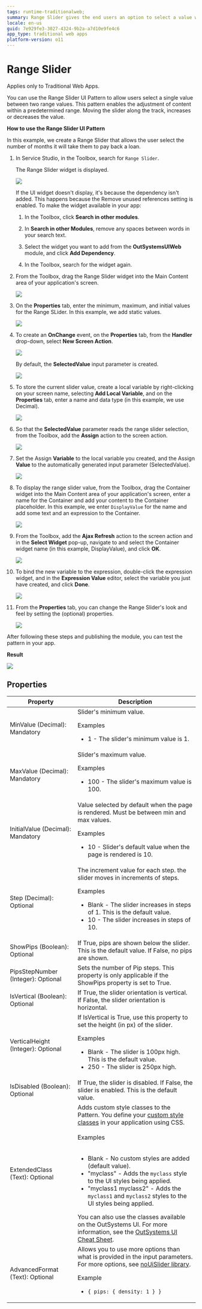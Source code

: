 ```yaml
---
tags: runtime-traditionalweb; 
summary: Range Slider gives the end users an option to select a value within a configured range by dragging a slider. 
locale: en-us
guid: 7e929fe3-3027-4324-9b2a-a7d10e9fe4c6
app_type: traditional web apps
platform-version: o11
---
```


# Range Slider

<div class="info" markdown="1">

Applies only to Traditional Web Apps.

</div>

You can use the Range Slider UI Pattern to allow users select a single value between two range values. This pattern enables the adjustment of content within a predetermined range. Moving the slider along the track, increases or decreases the value.  

**How to use the Range Slider UI Pattern**

In this example, we create a Range Slider that allows the user select the number of months it will take them to pay back a loan.

1. In Service Studio, in the Toolbox, search for `Range Slider`.

    The Range Slider widget is displayed.

    ![](images/rangeslider-2-ss.png)

    If the UI widget doesn't display, it's because the dependency isn't added. This happens because the Remove unused references setting is enabled. To make the widget available in your app:

    1. In the Toolbox, click **Search in other modules**.

    1. In **Search in other Modules**, remove any spaces between words in your search text.
    
    1. Select the widget you want to add from the **OutSystemsUIWeb** module, and click **Add Dependency**. 
    
    1. In the Toolbox, search for the widget again.

1. From the Toolbox, drag the Range Slider widget into the Main Content area of your application's screen.

    ![](images/rangeslider-1-ss.png)

1. On the **Properties** tab, enter the minimum, maximum, and initial values for the Range SLider. In this example, we add static values.

    ![](images/rangeslider-5-ss.png)

1. To create an **OnChange** event, on the **Properties** tab, from the **Handler** drop-down, select **New Screen Action**.

    ![](images/rangeslider-4-ss.png)

    By default, the **SelectedValue** input parameter is created.  

    ![](images/rangeslider-6-ss.png)

1. To store the current slider value, create a local variable by right-clicking on your screen name, selecting **Add Local Variable**, and on the **Properties** tab, enter a name and data type (in this example, we use Decimal).

    ![](images/rangeslider-8-ss.png)

1. So that the **SelectedValue** parameter reads the range slider selection, from the Toolbox, add the **Assign** action to the screen action.

    ![](images/rangeslider-10-ss.png)

1. Set the Assign **Variable** to the local variable you created, and the Assign **Value** to the automatically generated input parameter (SelectedValue).

    ![](images/rangeslider-11-ss.png)

1. To display the range slider value, from the Toolbox, drag the Container widget into the Main Content area of your application's screen, enter a name for the Container and add your content to the Container placeholder. In this example, we enter `DisplayValue` for the name and add some text and an expression to the Container.

    ![](images/rangeslider-7-ss.png)

1. From the Toolbox, add the **Ajax Refresh** action to the screen action and in the **Select Widget** pop-up, navigate to and select the Container widget name (in this example, DisplayValue), and click **OK**.

    ![](images/rangeslider-12-ss.png?width=800)

1. To bind the new variable to the expression, double-click the expression widget, and in the **Expression Value** editor, select the variable you just have created, and click **Done**.

    ![](images/rangeslider-9-ss.png?width=800)

1. From the **Properties** tab, you can change the Range Slider's look and feel by setting the (optional) properties.

    ![](images/rangeslider-14-ss.png)

After following these steps and publishing the module, you can test the pattern in your app.

**Result**

![](images/rangeslider-13-ss.png?width=800)

## Properties

| **Property**                       | **Description**                                                                                                                                                                                                                                                                                                                                                                                                                                                                                                                                                                                                                    |
|------------------------------------|------------------------------------------------------------------------------------------------------------------------------------------------------------------------------------------------------------------------------------------------------------------------------------------------------------------------------------------------------------------------------------------------------------------------------------------------------------------------------------------------------------------------------------------------------------------------------------------------------------------------------------|
| MinValue (Decimal): Mandatory      | Slider's minimum value. <p>Examples <ul><li>1 - The slider's minimum value is 1.</li> </ul></p>                                                                                                                                                                                                                                                                                                                                                                                                                                                                                                                                    |
| MaxValue (Decimal): Mandatory      | Slider's maximum value. <p>Examples <ul><li>100 - The slider's maximum value is 100.</li></ul></p>                                                                                                                                                                                                                                                                                                                                                                                                                                                                                                                                 |
| InitialValue (Decimal): Mandatory  | Value selected by default when the page is rendered. Must be between min and max values. <p>Examples <ul><li>10 - Slider's default value when the page is rendered is 10.</li></ul></p>                                                                                                                                                                                                                                                                                                                                                                                                                                            |
| Step (Decimal): Optional           | The increment value for each step. the slider moves in increments of steps.<p>Examples <ul><li>Blank - The slider increases in steps of 1. This is the default value. </li><li>10 - The slider increases in steps of 10.</li></ul></p>                                                                                                                                                                                                                                                                                                                                                                                             |
| ShowPips (Boolean): Optional       | If True, pips are shown below the slider. This is the default value. If False, no pips are shown.                                                                                                                                                                                                                                                                                                                                                                                                                                                                                                                                  |
| PipsStepNumber (Integer): Optional | Sets the number of Pip steps. This property is only applicable if the ShowPips property is set to True.                                                                                                                                                                                                                                                                                                                                                                                                                                                                                                                            |
| IsVertical (Boolean): Optional     | If True, the slider orientation is vertical. If False, the slider orientation is horizontal.                                                                                                                                                                                                                                                                                                                                                                                                                                                                                                                                       |
| VerticalHeight (Integer): Optional | If IsVertical is True, use this property to set the height (in px) of the slider. <p>Examples <ul><li>Blank - The slider is 100px high. This is the default value. </li><li>250 - The slider is 250px high.</li></ul></p>                                                                                                                                                                                                                                                                                                                                                                                                          |
| IsDisabled (Boolean): Optional     | If True, the slider is disabled. If False, the slider is enabled. This is the default value.                                                                                                                                                                                                                                                                                                                                                                                                                                                                                                                                       |
| ExtendedClass (Text): Optional     | Adds custom style classes to the Pattern. You define your [custom style classes](../../../look-feel/css.md) in your application using CSS.<br/><br/>Examples<br/><br/> <ul><li>Blank - No custom styles are added (default value).</li><li>"myclass" - Adds the ``myclass`` style to the UI styles being applied.</li><li>"myclass1 myclass2" - Adds the ``myclass1`` and ``myclass2`` styles to the UI styles being applied.</li></ul>You can also use the classes available on the OutSystems UI. For more information, see the [OutSystems UI Cheat Sheet](https://outsystemsui.outsystems.com/OutSystemsUIWebsite/CheatSheet). |
| AdvancedFormat (Text): Optional    | Allows you to use more options than what is provided in the input parameters. For more options, see [noUiSlider library](https://refreshless.com/nouislider/).<p> Example <ul><li>`{ pips: { density: 1 } }`</li></ul></p>                                                                                                                                                                                                                                                                                                                                                                                                         |
